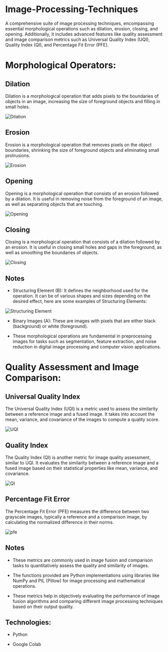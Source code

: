 # Image-Processing-Techniques
A comprehensive suite of image processing techniques, encompassing essential morphological operations such as dilation, erosion, closing, and opening. Additionally, it includes advanced features like quality assessment and image comparison metrics such as Universal Quality Index (UQI), Quality Index (QI), and Percentage Fit Error (PFE).


# Morphological Operators:
## Dilation
Dilation is a morphological operation that adds pixels to the boundaries of objects in an image, increasing the size of foreground objects and filling in small holes.

![Dilation](https://github.com/Khaledayman9/Image-Processing-Techniques/assets/105018459/55b0e57a-69cb-40e3-a4a3-5bf8f2242470)


## Erosion
Erosion is a morphological operation that removes pixels on the object boundaries, shrinking the size of foreground objects and eliminating small protrusions.

![Erosion](https://github.com/Khaledayman9/Image-Processing-Techniques/assets/105018459/4f8320a7-c036-41de-8018-a532b3d7ce92)


## Opening 
Opening is a morphological operation that consists of an erosion followed by a dilation. It is useful in removing noise from the foreground of an image, as well as separating objects that are touching.

![Opening](https://github.com/Khaledayman9/Image-Processing-Techniques/assets/105018459/863a45ce-91e4-4c66-9faf-802853ebcb9d)

## Closing
Closing is a morphological operation that consists of a dilation followed by an erosion. It is useful in closing small holes and gaps in the foreground, as well as smoothing the boundaries of objects.

![Closing](https://github.com/Khaledayman9/Image-Processing-Techniques/assets/105018459/c954d9b2-a8b3-4039-a1ec-e432d2b2e188)

## Notes
- Structuring Element (B): It defines the neighborhood used for the operation. It can be of various shapes and sizes depending on the desired effect, here are some examples of Structuring Elements:
  
![Structuring Element](https://github.com/Khaledayman9/Image-Processing-Techniques/assets/105018459/b5175162-c944-4fbc-8ed9-96d3cce33bf4)

- Binary Images (A): These are images with pixels that are either black (background) or white (foreground).
  
- These morphological operations are fundamental in preprocessing images for tasks such as segmentation, feature extraction, and noise reduction in digital image processing and computer vision applications.
  
# Quality Assessment and Image Comparison:

## Universal Quality Index
The Universal Quality Index (UQI) is a metric used to assess the similarity between a reference image and a fused image. It takes into account the mean, variance, and covariance of the images to compute a quality score.

![UQI](https://github.com/Khaledayman9/Image-Processing-Techniques/assets/105018459/58c60b42-16fa-4327-a3b0-50868afae951)


## Quality Index
The Quality Index (QI) is another metric for image quality assessment, similar to UQI. It evaluates the similarity between a reference image and a fused image based on their statistical properties like mean, variance, and covariance.

![QI](https://github.com/Khaledayman9/Image-Processing-Techniques/assets/105018459/7682cb5d-f437-4b6e-a00f-ea6791983bf4)


## Percentage Fit Error
The Percentage Fit Error (PFE) measures the difference between two grayscale images, typically a reference and a comparison image, by calculating the normalized difference in their norms.

![pfe](https://github.com/Khaledayman9/Image-Processing-Techniques/assets/105018459/7c77a22f-dd2f-42a8-9e1a-e2ac58614f23)

## Notes
- These metrics are commonly used in image fusion and comparison tasks to quantitatively assess the quality and similarity of images.
  
- The functions provided are Python implementations using libraries like NumPy and PIL (Pillow) for image processing and mathematical operations.

- These metrics help in objectively evaluating the performance of image fusion algorithms and comparing different image processing techniques based on their output quality.

## Technologies:
- Python

- Google Colab
